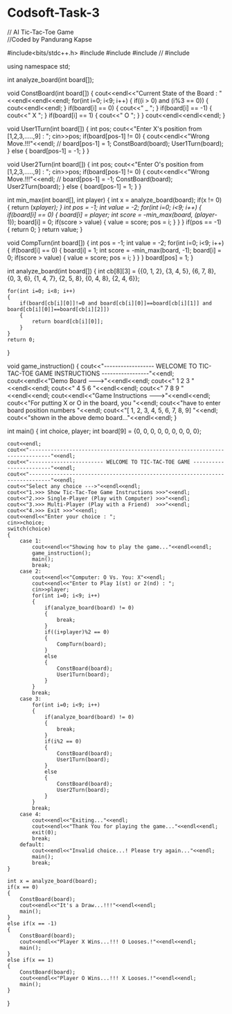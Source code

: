 # Codsoft-Task-3
// AI Tic-Tac-Toe Game  
//Coded by Pandurang Kapse

#include<bits/stdc++.h>
#include<iostream>
#include<string>
#include<map>
// #include<algorithm>

using namespace std;

int analyze_board(int board[]);

void ConstBoard(int board[])
{
    cout<<endl<<"Current State of the Board : "<<endl<<endl<<endl;
    for(int i=0; i<9; i++)
    {
        if((i > 0) and (i%3 == 0))
        {
            cout<<endl<<endl;
        }
        if(board[i] == 0)
        {
            cout<<" _  ";
        }
        if(board[i] == -1)
        {
            cout<<" X  ";
        }
        if(board[i] == 1)
        {
            cout<<" O  ";
        }
    }
    cout<<endl<<endl<<endl;
}

void User1Turn(int board[])
{
    int pos;
    cout<<"Enter X's position from [1,2,3,.....,9] : ";
    cin>>pos;
    if(board[pos-1] != 0)
    {
        cout<<endl<<"Wrong Move.!!!"<<endl;
        // board[pos-1] = 1;
        ConstBoard(board);
        User1Turn(board);
    }
    else
    {
        board[pos-1] = -1;
    }
}

void User2Turn(int board[])
{
    int pos;
    cout<<"Enter O's position from [1,2,3,.....,9] : ";
    cin>>pos;
    if(board[pos-1] != 0)
    {
        cout<<endl<<"Wrong Move.!!!"<<endl;
        // board[pos-1] = -1;
        ConstBoard(board);
        User2Turn(board);
    }
    else
    {
        board[pos-1] = 1;
    }
}

int min_max(int board[], int player)
{
    int x = analyze_board(board);
    if(x != 0)
    {
        return (x*player);
    }
    int pos = -1;
    int value = -2;
    for(int i=0; i<9; i++)
    {
        if(board[i] == 0)
        {
            board[i] = player;
            int score = -min_max(board, (player*-1));
            board[i] = 0;
            if(score > value)
            {
                value = score;
                pos = i;
            }
        }
    }
    if(pos == -1)
    {
        return 0;
    }
    return value;
}

void CompTurn(int board[])
{
    int pos = -1;
    int value = -2;
    for(int i=0; i<9; i++)
    {
        if(board[i] == 0)
        {
            board[i] = 1;
            int score = -min_max(board, -1);
            board[i] = 0;
            if(score > value)
            {
                value = score;
                pos = i;
            }
        }
    }
    board[pos] = 1;
}

int analyze_board(int board[])
{
    int cb[8][3] = {{0, 1, 2}, {3, 4, 5}, {6, 7, 8}, {0, 3, 6}, {1, 4, 7}, {2, 5, 8}, {0, 4, 8}, {2, 4, 6}};
    
    for(int i=0; i<8; i++)
    {
        if(board[cb[i][0]]!=0 and board[cb[i][0]]==board[cb[i][1]] and board[cb[i][0]]==board[cb[i][2]])
        {
            return board[cb[i][0]];
        }
    }
    return 0;
}

void game_instruction()
{
    cout<<"------------------ WELCOME TO TIC-TAC-TOE GAME INSTRUCTIONS -----------------"<<endl;
    cout<<endl<<"Demo Board --->"<<endl<<endl;
    cout<<" 1   2   3 "<<endl<<endl;
    cout<<" 4   5   6 "<<endl<<endl;
    cout<<" 7   8   9 "<<endl<<endl;
    cout<<endl<<"Game Instructions --->"<<endl<<endl;
    cout<<"For putting X or O in the board, you "<<endl;
    cout<<"have to enter board position numbers "<<endl;
    cout<<"[ 1,  2,  3,  4,  5,  6,  7,  8,  9] "<<endl;
    cout<<"shown in the above demo board..."<<endl<<endl;
}

int main()
{
    int choice, player;
    int board[9] = {0, 0, 0, 0, 0, 0, 0, 0, 0};
    
    cout<<endl;
    cout<<"-----------------------------------------------------------------------------"<<endl;
    cout<<"------------------------ WELCOME TO TIC-TAC-TOE GAME ------------------------"<<endl;
    cout<<"-----------------------------------------------------------------------------"<<endl;
    cout<<"Select any choice --->"<<endl<<endl;
    cout<<"1.>>> Show Tic-Tac-Toe Game Instructions >>>"<<endl;
    cout<<"2.>>> Single-Player (Play with Computer) >>>"<<endl;
    cout<<"3.>>> Multi-Player (Play with a Friend)  >>>"<<endl;
    cout<<"4.>>> Exit >>>"<<endl;
    cout<<endl<<"Enter your choice : ";
    cin>>choice;
    switch(choice)
    {
        case 1:
            cout<<endl<<"Showing how to play the game..."<<endl<<endl;
            game_instruction();
            main();
            break;
        case 2:
            cout<<endl<<"Computer: O Vs. You: X"<<endl;
            cout<<endl<<"Enter to Play 1(st) or 2(nd) : ";
            cin>>player;
            for(int i=0; i<9; i++)
            {
                if(analyze_board(board) != 0)
                {
                    break;
                }
                if((i+player)%2 == 0)
                {
                    CompTurn(board);
                }
                else
                {
                    ConstBoard(board);
                    User1Turn(board);
                }
            }
            break;
        case 3:
            for(int i=0; i<9; i++)
            {
                if(analyze_board(board) != 0)
                {
                    break;
                }
                if(i%2 == 0)
                {
                    ConstBoard(board);
                    User1Turn(board);
                }
                else
                {
                    ConstBoard(board);
                    User2Turn(board);
                }
            }
            break;
        case 4:
            cout<<endl<<"Exiting..."<<endl;
            cout<<endl<<"Thank You for playing the game..."<<endl<<endl;
            exit(0);
            break;
        default:
            cout<<endl<<"Invalid choice...! Please try again..."<<endl;
            main();
            break;
    }
    
    int x = analyze_board(board);
    if(x == 0)
    {
        ConstBoard(board);
        cout<<endl<<"It's a Draw...!!!"<<endl<<endl;
        main();
    }
    else if(x == -1)
    {
        ConstBoard(board);
        cout<<endl<<"Player X Wins...!!! O Looses.!"<<endl<<endl;
        main();
    }
    else if(x == 1)
    {
        ConstBoard(board);
        cout<<endl<<"Player O Wins...!!! X Looses.!"<<endl<<endl;
        main();
    }
}


